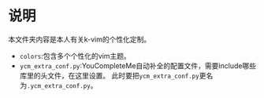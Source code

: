 # 说明
本文件夹内容是本人有关k-vim的个性化定制。
* `colors`:包含多个个性化的vim主题。
* `ycm_extra_conf.py`:YouCompleteMe自动补全的配置文件，需要include哪些库里的头文件，在这里设置。
   此时要把`ycm_extra_conf.py`更名为`.ycm_extra_conf.py`。
